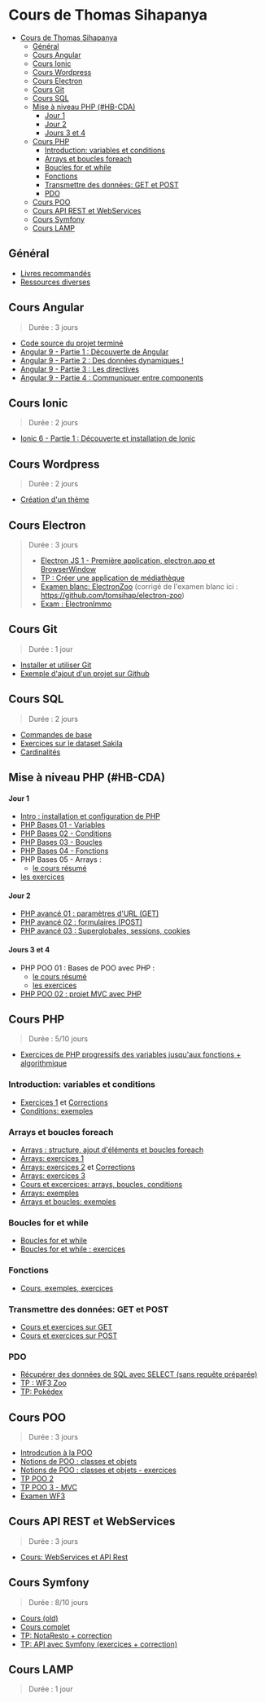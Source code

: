 # Cours de Thomas Sihapanya

- [Cours de Thomas Sihapanya](#cours-de-thomas-sihapanya)
  - [Général](#général)
  - [Cours Angular](#cours-angular)
  - [Cours Ionic](#cours-ionic)
  - [Cours Wordpress](#cours-wordpress)
  - [Cours Electron](#cours-electron)
  - [Cours Git](#cours-git)
  - [Cours SQL](#cours-sql)
  - [Mise à niveau PHP (#HB-CDA)](#mise-à-niveau-php-hb-cda)
      - [Jour 1](#jour-1)
      - [Jour 2](#jour-2)
      - [Jours 3 et 4](#jours-3-et-4)
  - [Cours PHP](#cours-php)
    - [Introduction: variables et conditions](#introduction-variables-et-conditions)
    - [Arrays et boucles foreach](#arrays-et-boucles-foreach)
    - [Boucles for et while](#boucles-for-et-while)
    - [Fonctions](#fonctions)
    - [Transmettre des données: GET et POST](#transmettre-des-données-get-et-post)
    - [PDO](#pdo)
  - [Cours POO](#cours-poo)
  - [Cours API REST et WebServices](#cours-api-rest-et-webservices)
  - [Cours Symfony](#cours-symfony)
  - [Cours LAMP](#cours-lamp)

## Général

- [Livres recommandés](Random/recommanded-books.md)
- [Ressources diverses](Random/ressources.md)

## Cours Angular

> Durée : 3 jours

- [Code source du projet terminé](Angular/angular-tour-of-heroes)
- [Angular 9 - Partie 1 : Découverte de Angular](Angular/01.md)
- [Angular 9 - Partie 2 : Des données dynamiques !](Angular/02.md)
- [Angular 9 - Partie 3 : Les directives](Angular/03.md)
- [Angular 9 - Partie 4 : Communiquer entre components](Angular/04.md)

## Cours Ionic
> Durée : 2 jours
- [Ionic 6 - Partie 1 : Découverte et installation de Ionic](Ionic/01.md)


## Cours Wordpress
> Durée : 2 jours
 - [Création d'un thème](https://gist.github.com/tomsihap/268904d9eee5fccbc6a669105a9a318e)

## Cours Electron
> Durée : 3 jours
> - [Electron JS 1 - Première application, electron.app et BrowserWindow](ElectronJS/01.md)
> - [TP : Créer une application de médiathèque](ElectronJS/02.md)
> - [Examen blanc: ElectronZoo](ElectronJS/03.md) (corrigé de l'examen blanc ici : https://github.com/tomsihap/electron-zoo)
> - [Exam : ElectronImmo](ElectronJS/04.md)
## Cours Git

> Durée : 1 jour
- [Installer et utiliser Git](https://github.com/tomsihap/allcourses/blob/b2543928c9c83f3d47c02cd3423b5e15267533f4/Random/git.md)
- [Exemple d'ajout d'un projet sur Github](https://github.com/tomsihap/courses/blob/4b369b829dd823946ac3f79343f4f2d7a63f1745/topics/symfony/tp01-correction.md#ajouter-le-projet-%c3%a0-git)

## Cours SQL

> Durée : 2 jours
- [Commandes de base](https://gist.github.com/tomsihap/78d0c3fb0fc36239526c5a0fc6941993)
- [Exercices sur le dataset Sakila](https://gist.github.com/tomsihap/1c496f0da611aae2ec1bdc9eca45e06f)
- [Cardinalités](https://github.com/tomsihap/MVC-course/blob/c3c750743213daa6e0612ef260064ae1d9feb022/_cours/MVC-06.md)

## Mise à niveau PHP (#HB-CDA)
#### Jour 1
- [Intro : installation et configuration de PHP](https://github.com/tomsihap/PHP-course/blob/master/TD-00%20-%20Setup/exercice.md)
- [PHP Bases 01 - Variables](https://github.com/tomsihap/php-mysql-pdo-poo-course/blob/master/01-PHP/PHP-01-variables.md)
- [PHP Bases 02 - Conditions](https://github.com/tomsihap/php-mysql-pdo-poo-course/blob/master/01-PHP/PHP-02-conditions.md)
- [PHP Bases 03 - Boucles](https://github.com/tomsihap/php-mysql-pdo-poo-course/blob/master/01-PHP/PHP-03-boucles.md)
- [PHP Bases 04 - Fonctions](https://github.com/tomsihap/php-mysql-pdo-poo-course/blob/master/01-PHP/PHP-04-fonctions.md)
- PHP Bases 05 - Arrays :
  - [le cours résumé](https://gist.github.com/tomsihap/d694dddf1f0c968202127859e3e1e026#file-01-cours-md)
- [les exercices](https://github.com/tomsihap/php-mysql-pdo-poo-course/blob/master/01-PHP/PHP-05-tableaux.md)

#### Jour 2
- [PHP avancé 01 : paramètres d'URL (GET)](https://github.com/tomsihap/php-mysql-pdo-poo-course/blob/master/01-PHP/PHP-06-parametres-url.md)
- [PHP avancé 02 : formulaires (POST)](https://github.com/tomsihap/php-mysql-pdo-poo-course/blob/master/01-PHP/PHP-07-formulaires.md)
- [PHP avancé 03 : Superglobales, sessions, cookies](https://github.com/tomsihap/php-mysql-pdo-poo-course/blob/master/01-PHP/PHP-08-superglobales-sessions-cookies.md)

#### Jours 3 et 4
- PHP POO 01 : Bases de POO avec PHP :
  - [le cours résumé](https://github.com/tomsihap/allcourses/blob/master/POO/01-cours.md)
  - [les exercices](https://github.com/tomsihap/allcourses/blob/master/POO/01-exercices.md)
- [PHP POO 02 : projet MVC avec PHP](https://github.com/tomsihap/allcourses/blob/master/POO/03-mvc.md)

## Cours PHP
> Durée : 5/10 jours

- [Exercices de PHP progressifs des variables jusqu'aux fonctions + algorithmique](PHP/exercices-prog.md)

### Introduction: variables et conditions

- [Exercices 1](https://gist.github.com/tomsihap/0672872f32d20b74368dab80eb9907db#file-exercice-php) et [Corrections](https://gist.github.com/tomsihap/0672872f32d20b74368dab80eb9907db#file-correction-php)
- [Conditions: exemples](https://github.com/tomsihap/PHP-course/blob/master/TD-01%20-%20Structures/conditions.php)

### Arrays et boucles foreach

- [Arrays : structure, ajout d'éléments et boucles foreach](https://gist.github.com/tomsihap/d694dddf1f0c968202127859e3e1e026#file-01-cours-md)
- [Arrays: exercices 1](https://github.com/tomsihap/php-exercices/blob/master/exercice-02-arrays/index.php)
- [Arrays: exercices 2](https://gist.github.com/tomsihap/d694dddf1f0c968202127859e3e1e026#file-02-exercices-php) et [Corrections](https://gist.github.com/tomsihap/d694dddf1f0c968202127859e3e1e026#file-03-corrige-php)
- [Arrays: exercices 3](https://gist.github.com/tomsihap/0ce95ee46a6b57d55144a67d68baed35)
- [Cours et excercices: arrays, boucles, conditions](https://github.com/tomsihap/PHP-course/blob/master/TD-01%20-%20Structures/exercice.md)
- [Arrays: exemples](https://github.com/tomsihap/PHP-course/blob/master/TD-01%20-%20Structures/arrays.php)
- [Arrays et boucles: exemples](https://github.com/tomsihap/PHP-course/blob/master/TD-01%20-%20Structures/boucles-arrays.php)

### Boucles for et while

- [Boucles for et while](https://gist.github.com/tomsihap/aa0c9f59822fb62df2983b04ba1d2b13)
- [Boucles for et while : exercices](https://gist.github.com/tomsihap/273567c96b40f4d62b175b2b9aa2951d)

### Fonctions

- [Cours, exemples, exercices](https://gist.github.com/tomsihap/a80e77745ad223b02de1053403eaa903)

### Transmettre des données: GET et POST

- [Cours et exercices sur GET](PHP/cours-ex-get.md)
- [Cours et exercices sur POST](PHP/cours-ex-post.md)

### PDO

- [Récupérer des données de SQL avec SELECT (sans requête préparée)](PHP/PDO/intro.md)
- [TP : WF3 Zoo](https://github.com/tomsihap/wf3zoo)
- [TP: Pokédex](https://github.com/tomsihap/crud-example-php-course)

## Cours POO

> Durée : 3 jours

- [Introdcution à la POO](POO/intro.md)
- [Notions de POO : classes et objets](POO/01-cours.md)
- [Notions de POO : classes et objets - exercices](POO/01-exercices.md)
- [TP POO 2](POO/02-exercices.md)
- [TP POO 3 - MVC](POO/03-mvc.md)
- [Examen WF3](POO/examwf3/01.md)

## Cours API REST et WebServices

> Durée : 3 jours
- [Cours: WebServices et API Rest](https://github.com/tomsihap/php-api-course/blob/master/01%20-%20cours.md)

## Cours Symfony

> Durée : 8/10 jours

- [Cours (old)](https://gist.github.com/tomsihap/99b7ad51257721ee9c96bd2d95db504f)
- [Cours complet](Symfony/complete-course.md)
- [TP: NotaResto + correction](https://gist.github.com/tomsihap/e939150d64b25c7b4010c847a3e77d48)
- [TP: API avec Symfony (exercices + correction)](Symfony/API-course.md)

## Cours LAMP

> Durée  : 1 jour

